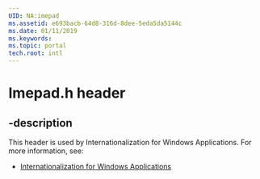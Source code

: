 ```yaml
---
UID: NA:imepad
ms.assetid: e693bacb-64d8-316d-8dee-5eda5da5144c
ms.date: 01/11/2019
ms.keywords: 
ms.topic: portal
tech.root: intl
---
```


# Imepad.h header


## -description


This header is used by Internationalization for Windows Applications. For more information, see:

- [Internationalization for Windows Applications](../_intl/index.md)

